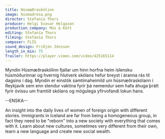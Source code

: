 ```yaml
---
title: Húsmæðraskólinn
image: husmadresa.png
director: Stefanía Thors
producer: Helgi Svavar Helgason
production_company: Mús & Kött
editing: Stefanía Thors
filming: Stefanía Thors
composer: FLÍS
sound_design: Friðjón Jónsson
length_in_min: 75
Trailer: https://player.vimeo.com/video/425165114
---
```

Myndin Húsmæðraskólinn fjallar um hinn horfna heim íslensku húsmóðurinnar og hvernig hlutverk skólans hefur breyst í áranna rás til dagsins í dag. Myndin er einstök samtímaheimild um húsmæðraskólann í Reykjavík sem enn stendur vaktina fyrir þá nemendur sem hafa áhuga þrátt fyrir óvissu um framtíð skólans og mögulega yfirvofandi lokun hans.

\--ENSKA--

An insight into the daily lives of women of foreign origin with different stories. Immigrants in Iceland are far from being a homogeneous group, in fact they need to be "reborn" into a new society with everything that comes with it. Learn about new cultures, sometimes very different from their own, learn a new language and create new social wealth.